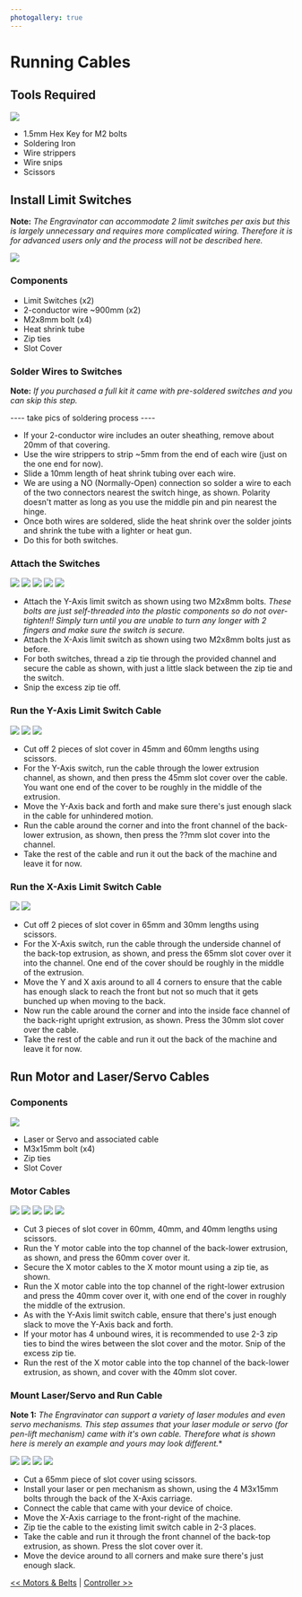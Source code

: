 ```yaml
---
photogallery: true
---
```


# Running Cables

## Tools Required

<a href="/mk1/img/build/089.jpg" data-imagelightbox="a"><img src="/mk1/img/build/thumb/089.jpg"></a>

-   1.5mm Hex Key for M2 bolts
-   Soldering Iron
-   Wire strippers
-   Wire snips
-   Scissors

## Install Limit Switches

**Note:** *The Engravinator can accommodate 2 limit switches per axis but this is largely unnecessary and requires more complicated wiring. Therefore it is for advanced users only and the process will not be described here.*

<a href="/mk1/img/build/090.jpg" data-imagelightbox="b"><img src="/mk1/img/build/thumb/090.jpg"></a>

### Components
-   Limit Switches (x2)
-   2-conductor wire ~900mm (x2)
-   M2x8mm bolt (x4)
-   Heat shrink tube
-   Zip ties
-   Slot Cover

### Solder Wires to Switches

**Note:** *If you purchased a full kit it came with pre-soldered switches and you can skip this step.*

---- take pics of soldering process ----

-   If your 2-conductor wire includes an outer sheathing, remove about 20mm of that covering.
-   Use the wire strippers to strip ~5mm from the end of each wire (just on the one end for now).
-   Slide a 10mm length of heat shrink tubing over each wire.
-   We are using a NO (Normally-Open) connection so solder a wire to each of the two connectors nearest the switch hinge, as shown. Polarity doesn't matter as long as you use the middle pin and pin nearest the hinge.
-   Once both wires are soldered, slide the heat shrink over the solder joints and shrink the tube with a lighter or heat gun.
-   Do this for both switches.

### Attach the Switches

<a href="/mk1/img/build/091.jpg" data-imagelightbox="c"><img src="/mk1/img/build/thumb/091.jpg"></a>
<a href="/mk1/img/build/092.jpg" data-imagelightbox="c"><img src="/mk1/img/build/thumb/092.jpg"></a>
<a href="/mk1/img/build/093.jpg" data-imagelightbox="c"><img src="/mk1/img/build/thumb/093.jpg"></a>
<a href="/mk1/img/build/094.jpg" data-imagelightbox="c"><img src="/mk1/img/build/thumb/094.jpg"></a>
<a href="/mk1/img/build/095.jpg" data-imagelightbox="c"><img src="/mk1/img/build/thumb/095.jpg"></a>

-   Attach the Y-Axis limit switch as shown using two M2x8mm bolts. *These bolts are just self-threaded into the plastic components so do not over-tighten!! Simply turn until you are unable to turn any longer with 2 fingers and make sure the switch is secure.*
-   Attach the X-Axis limit switch as shown using two M2x8mm bolts just as before.
-   For both switches, thread a zip tie through the provided channel and secure the cable as shown, with just a little slack between the zip tie and the switch.
-   Snip the excess zip tie off.

### Run the Y-Axis Limit Switch Cable

<a href="/mk1/img/build/096.jpg" data-imagelightbox="d"><img src="/mk1/img/build/thumb/096.jpg"></a>
<a href="/mk1/img/build/097.jpg" data-imagelightbox="d"><img src="/mk1/img/build/thumb/097.jpg"></a>
<a href="/mk1/img/build/098.jpg" data-imagelightbox="d"><img src="/mk1/img/build/thumb/098.jpg"></a>

-   Cut off 2 pieces of slot cover in 45mm and 60mm lengths using scissors.
-   For the Y-Axis switch, run the cable through the lower extrusion channel, as shown, and then press the 45mm slot cover over the cable. You want one end of the cover to be roughly in the middle of the extrusion.
-   Move the Y-Axis back and forth and make sure there's just enough slack in the cable for unhindered motion.
-   Run the cable around the corner and into the front channel of the back-lower extrusion, as shown, then press the ??mm slot cover into the channel.
-   Take the rest of the cable and run it out the back of the machine and leave it for now.

### Run the X-Axis Limit Switch Cable

<a href="/mk1/img/build/099.jpg" data-imagelightbox="e"><img src="/mk1/img/build/thumb/099.jpg"></a>
<a href="/mk1/img/build/100.jpg" data-imagelightbox="e"><img src="/mk1/img/build/thumb/100.jpg"></a>

-   Cut off 2 pieces of slot cover in 65mm and 30mm lengths using scissors.
-   For the X-Axis switch, run the cable through the underside channel of the back-top extrusion, as shown, and press the 65mm slot cover over it into the channel. One end of the cover should be roughly in the middle of the extrusion.
-   Move the Y and X axis around to all 4 corners to ensure that the cable has enough slack to reach the front but not so much that it gets bunched up when moving to the back.
-   Now run the cable around the corner and into the inside face channel of the back-right upright extrusion, as shown. Press the 30mm slot cover over the cable.
-   Take the rest of the cable and run it out the back of the machine and leave it for now.

## Run Motor and Laser/Servo Cables

### Components

<a href="/mk1/img/build/101.jpg" data-imagelightbox="f"><img src="/mk1/img/build/thumb/101.jpg"></a>

-   <span class="dot blue"></span> Laser or Servo and associated cable
-   <span class="dot green"></span> M3x15mm bolt (x4)
-   <span class="dot purple"></span> Zip ties
-   <span class="dot red"></span> Slot Cover

### Motor Cables

<a href="/mk1/img/build/102.jpg" data-imagelightbox="g"><img src="/mk1/img/build/thumb/102.jpg"></a>
<a href="/mk1/img/build/103.jpg" data-imagelightbox="g"><img src="/mk1/img/build/thumb/103.jpg"></a>
<a href="/mk1/img/build/104.jpg" data-imagelightbox="g"><img src="/mk1/img/build/thumb/104.jpg"></a>
<a href="/mk1/img/build/105.jpg" data-imagelightbox="g"><img src="/mk1/img/build/thumb/105.jpg"></a>
<a href="/mk1/img/build/106.jpg" data-imagelightbox="g"><img src="/mk1/img/build/thumb/106.jpg"></a>

-   Cut 3 pieces of slot cover in 60mm, 40mm, and 40mm lengths using scissors.
-   Run the Y motor cable into the top channel of the back-lower extrusion, as shown, and press the 60mm cover over it.
-   Secure the X motor cables to the X motor mount using a zip tie, as shown.
-   Run the X motor cable into the top channel of the right-lower extrusion and press the 40mm cover over it, with one end of the cover in roughly the middle of the extrusion.
-   As with the Y-Axis limit switch cable, ensure that there's just enough slack to move the Y-Axis back and forth.
-   If your motor has 4 unbound wires, it is recommended to use 2-3 zip ties to bind the wires between the slot cover and the motor. Snip of the excess zip tie.
-   Run the rest of the X motor cable into the top channel of the back-lower extrusion, as shown, and cover with the 40mm slot cover.

### Mount Laser/Servo and Run Cable

**Note 1:** *The Engravinator can support a variety of laser modules and even servo mechanisms. This step assumes that your laser module or servo (for pen-lift mechanism) came with it's own cable. Therefore what is shown here is merely an example and yours may look different.**

<a href="/mk1/img/build/107.jpg" data-imagelightbox="h"><img src="/mk1/img/build/thumb/107.jpg"></a>
<a href="/mk1/img/build/108.jpg" data-imagelightbox="h"><img src="/mk1/img/build/thumb/108.jpg"></a>
<a href="/mk1/img/build/109.jpg" data-imagelightbox="h"><img src="/mk1/img/build/thumb/109.jpg"></a>
<a href="/mk1/img/build/110.jpg" data-imagelightbox=""><img src="/mk1/img/build/thumb/110.jpg"></a>

-   Cut a 65mm piece of slot cover using scissors.
-   Install your laser or pen mechanism as shown, using the 4 M3x15mm bolts through the back of the X-Axis carriage.
-   Connect the cable that came with your device of choice.
-   Move the X-Axis carriage to the front-right of the machine.
-   Zip tie the cable to the existing limit switch cable in 2-3 places.
-   Take the cable and run it through the front channel of the back-top extrusion, as shown. Press the slot cover over it.
-   Move the device around to all corners and make sure there's just enough slack.

[<< Motors & Belts](04.Motors_And_Belts.html) | [Controller >>](06.Controller.html)